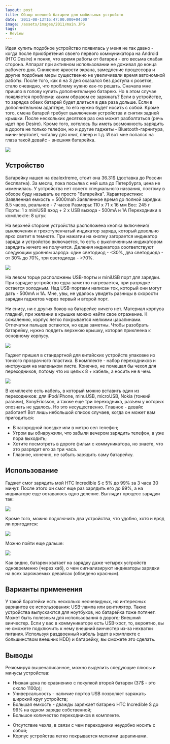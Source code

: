 ```yaml
---
layout: post
title: Обзор внешней батареи для мобильных устройств
date: '2011-08-13T16:47:00.000+04:00'
image: /assets/images/2011/main.JPG
tags:
- Review
---
```


Идея купить подобное устройство появилась у меня не так давно - когда после приобретения своего первого коммуникатора на Android (HTC Desire) я понял, что время работы от батареи - его весьма слабая сторона. Аппарат при активном использовании не доживал до конца рабочего дня. Снижение яркости экрана, замедление процессора и другие подобные меры существенно не увеличивали время автономной работы. После того, как я на 3 дня оказался без доступа к розетке, стало очевидно, что проблему нужно как-то решать.
Сначала мне пришло в голову купить дополнительную батарею. Но в этом случае появляется проблема: каким образом ее заряжать? Если в устройстве, то зарядка обеих батарей будет длиться в два раза дольше. Если в дополнительном адаптере, то его нужно будет носить с собой. Кроме того, смена батарей требует выключения устройства и снятия задней крышки. После нескольких десятков раз она может разболтаться (речь идет про Desire).
Кроме того, хотелось бы иметь возможность зарядить в дороге не только телефон, но и другие гаджеты - Bluetooth-гарнитура, мини-вертолет, читалку для книг, плеер и т.д.
И вот мне попался на глаза такой девайс - внешняя батарейка.

![](/assets/images/2011/front.JPG)

## Устройство
Батарейку нашел на dealextreme, стоит она 36.31$ (доставка до России бесплатна). За месяц, пока посылка с ней шла до Петербурга, цена не изменилась.
У устройства нет своего специального названия, поэтому в обзоре буду называть ее просто "батарейка".
Характеристики:
Заявленная емкость = 5000mah
Заявленное время до полной зарядки: 8.5 часов, реальное - 7 часов
Размеры: 110 х 71 х 16 мм
Вес: 245 г
Порты: 1 х miniUSB вход + 2 х USB выхода - 500mA и 1A
Переходники в комплекте: 8 штук

На верхней стороне устройства расположена кнопка включения/выключения и трехступенчатый индикатор заряда, который довольно ярко светит в темноте. При нажатии на кнопку загорается индикатор заряда и устройство включается, то есть с выключенным индикатором зарядить ничего не получится. Деления индикатора соответствуют следующим уровням заряда: один светодиод - <30%, два светодиода - от 30% до 70%, три светодиода - >70%.

![](/assets/images/2011/ports_small.JPG)

На левом торце расположены USB-порты и miniUSB порт для зарядки. При зарядке устройство едва заметно нагревается, при разрядке - остается холодным. Над USB-портами написан ток, который они могут дать - 500mA и 1A. Мне, увы, не удалось увидеть разницы в скорости зарядки гаджетов через первый и второй порт.

Ни снизу, ни с других боков на батарейке ничего нет. Материал корпуса гладкий, при желании в крышке можно найти свое отражение. К сожалению, корпус легко покрывается мелкими царапинами. Отпечатки пальцев остаются, но едва заметны. Чтобы разобрать батарейку, нужно поддеть верхнюю крышку, которая приклеена к основному корпусу.

![](/assets/images/2011/pack_small.JPG)

Гаджет пришел в стандартной для китайских устройств упаковке из тонкого прозрачного пластика. В комплекте - набор переходников и инструкция на маленьком листе. Конечно, не помешал бы чехол для переходников, потому что их целых 8 + кабель, а носить не в чем.

![](/assets/images/2011/cables_small.JPG)

В комплекте есть кабель, в который можно вставить один из переходников: для iPod/iPhone, minuUSB, microUSB, Nokia (тонкий разъем), SonyEricsson, а также еще три переходника, разъем у которых опознать не удалось. Но это несущественно. Главное - девайс работает! Вот лишь небольшой список случаев, когда он может вам пригодиться:

- В загородной поездке или в метро сел телефон;
- Утром вы обнаружили, что забыли вечером зарядить телефон, а уже пора выходить;
- Хотите посмотреть в дороге фильм с коммуникатора, но знаете, что это разрядит его за три часа.
- Главное, конечно, не забыть зарядить саму батарейку.

## Использование

Гаджет смог зарядить мой HTC Incredible S с 5% до 99% за 3 часа 30 минут. После этого он смог еще раз зарядить его до 99%, а на индикаторе еще оставалось одно деление. Выглядит процесс зарядки так:

![](/assets/images/2011/charg1.JPG)

Кроме того, можно подключить два устройства, что удобно, хотя и вряд ли пригодится:

![](/assets/images/2011/charg1.JPG)

Можно пойти еще дальше:

![](/assets/images/2011/charg4.JPG)

Как видно, батареи хватает на зарядку даже четырех устройств одновременно (через хаб), о чем сигнализируют индикаторы зарядки на всех заряжаемых девайсах (обведено красным).

## Варианты применения
У такой баратейки есть несколько неочевидных, но интересных вариантов ее использования:
USB-лампа или вентилятор. Такие устройства выпускаются для ноутбуков, но батарейка тоже потянет. Может быть полезным для использования в дороге;
Внешний винчестер. Если у вас в коммуникаторе есть USB-хост, то, вероятно, вы не сможете подключить к нему внешний винчестер из-за нехватки питания. Используя раздвоенный кабель (идет в комплекте с большинством внешних HDD) и батарейку, вы сможете это сделать.

## Выводы
Резюмируя вышенаписанное, можно выделить следующие плюсы и минусы устройства:

+ Низкая цена по сравнению с покупкой второй батареи (37$ - это около 1100р);
+ Универсальность - наличие портов USB позволяет заряжать широкий круг устройств;
+ Большая емкость - дважды заряжает батарею HTC Incredible S до 99% на одном заряде собственной;
+ Большое количество переходников в комплекте.

- Отсутствие чехла, в связи с чем переходники неудобно носить с собой;
- Корпус устройства легко покрывается мелкими царапинами.
